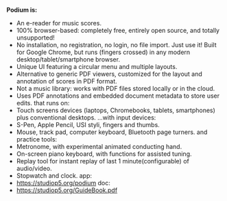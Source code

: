 **Podium is:**
- An e-reader for music scores.
- 100% browser-based: completely free, entirely open source, and totally unsupported!
- No installation, no registration, no login, no file import. Just use it!
Built for Google Chrome, but runs (fingers crossed) in any modern desktop/tablet/smartphone browser.
- Unique UI featuring a circular menu and multiple layouts.
- Alternative to generic PDF viewers, customized for the layout and annotation of scores in PDF format.
- Not a music library: works with PDF files stored locally or in the cloud. 
- Uses PDF annotations and embedded document metadata to store user edits.
that runs on: 
- Touch screens devices (laptops, Chromebooks, tablets, smartphones) plus conventional desktops.
...with input devices:
- S-Pen, Apple Pencil, USI styli, fingers and thumbs.
- Mouse, track pad, computer keyboard, Bluetooth page turners.
and  practice tools:
- Metronome, with experimental animated conducting hand.
- On-screen piano keyboard, with functions for assisted tuning.
- Replay tool for instant replay of last 1 minute(configurable) of audio/video.
- Stopwatch and clock.
app:
- https://studiop5.org/podium
doc:
- https://studiop5.org/GuideBook.pdf



